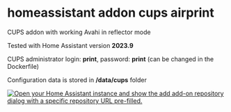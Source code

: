 # homeassistant addon cups airprint
CUPS addon with working Avahi in reflector mode 

Tested with Home Assistant version **2023.9**

CUPS administrator login: **print**, password: **print** (can be changed in the Dockerfile)

Configuration data is stored in **/data/cups** folder

[![Open your Home Assistant instance and show the add add-on repository dialog with a specific repository URL pre-filled.](https://my.home-assistant.io/badges/supervisor_add_addon_repository.svg)](https://my.home-assistant.io/redirect/supervisor_add_addon_repository/?repository_url=https%3A%2F%2Fgithub.com%2esbnetworking%2Fhomeassistant-addon-cups-airprint)

